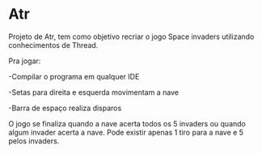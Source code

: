 # Atr
Projeto de Atr, tem como objetivo recriar o jogo Space invaders utilizando conhecimentos de Thread.

Pra jogar:

-Compilar o programa em qualquer IDE

-Setas para direita e esquerda movimentam a nave

-Barra de espaço realiza disparos

O jogo se finaliza quando a nave acerta todos os 5 invaders ou quando algum invader acerta a nave. 
Pode existir apenas 1 tiro para a nave e 5 pelos invaders.
